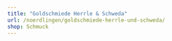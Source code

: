 ```yaml
---
title: "Goldschmiede Herrle & Schweda"
url: /noerdlingen/goldschmiede-herrle-und-schweda/
shop: Schmuck
---
```

